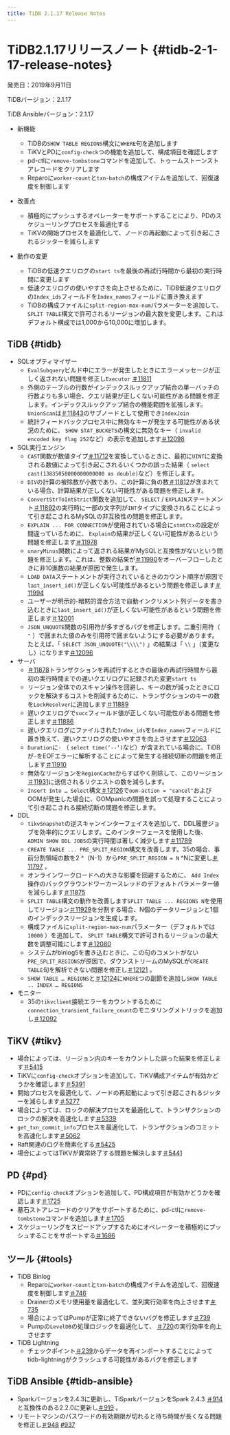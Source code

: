 ```yaml
---
title: TiDB 2.1.17 Release Notes
---
```


# TiDB2.1.17リリースノート {#tidb-2-1-17-release-notes}

発売日：2019年9月11日

TiDBバージョン：2.1.17

TiDB Ansibleバージョン：2.1.17

-   新機能
    -   TiDBの`SHOW TABLE REGIONS`構文に`WHERE`句を追加します
    -   TiKVとPDに`config-check`つの機能を追加して、構成項目を確認します
    -   pd-ctlに`remove-tombstone`コマンドを追加して、トゥームストーンストアレコードをクリアします
    -   Reparoに`worker-count`と`txn-batch`の構成アイテムを追加して、回復速度を制御します

-   改善点
    -   積極的にプッシュするオペレーターをサポートすることにより、PDのスケジューリングプロセスを最適化する
    -   TiKVの開始プロセスを最適化して、ノードの再起動によって引き起こされるジッターを減らします

-   動作の変更
    -   TiDBの低速クエリログの`start ts`を最後の再試行時間から最初の実行時間に変更します
    -   低速クエリログの使いやすさを向上させるために、TiDB低速クエリログの`Index_ids`フィールドを`Index_names`フィールドに置き換えます
    -   TiDBの構成ファイルに`split-region-max-num`パラメーターを追加して、 `SPLIT TABLE`構文で許可されるリージョンの最大数を変更します。これはデフォルト構成では1,000から10,000に増加します。

## TiDB {#tidb}

-   SQLオプティマイザー
    -   `EvalSubquery`ビルド中にエラーが発生したときにエラーメッセージが正しく返されない問題を修正し`Executor` [＃11811](https://github.com/pingcap/tidb/pull/11811)
    -   外側のテーブルの行数がインデックスルックアップ結合の単一バッチの行数よりも多い場合、クエリ結果が正しくない可能性がある問題を修正します。インデックスルックアップ結合の機能範囲を拡張します。 `UnionScan`は[＃11843](https://github.com/pingcap/tidb/pull/11843)のサブノードとして使用でき`IndexJoin`
    -   統計フィードバックプロセス中に無効なキーが発生する可能性がある状況のために、 `SHOW STAT_BUCKETS`の構文に無効なキー（ `invalid encoded key flag 252`など）の表示を追加します[＃12098](https://github.com/pingcap/tidb/pull/12098)
-   SQL実行エンジン
    -   `CAST`関数が数値タイプ[＃11712](https://github.com/pingcap/tidb/pull/11712)を変換しているときに、最初に`UINT`に変換される数値によって引き起こされるいくつかの誤った結果（ `select cast(13835058000000000000 as double)`など）を修正します。
    -   `DIV`の計算の被除数が小数であり、この計算に負の数[＃11812](https://github.com/pingcap/tidb/pull/11812)が含まれている場合、計算結果が正しくない可能性がある問題を修正します。
    -   `ConvertStrToIntStrict`関数を追加して、 `SELECT` / `EXPLAIN`ステートメント[＃11892](https://github.com/pingcap/tidb/pull/11892)の実行時に一部の文字列が`INT`タイプに変換されることによって引き起こされるMySQLの非互換性の問題を修正します。
    -   `EXPLAIN ... FOR CONNECTION`が使用されている場合に`stmtCtx`の設定が間違っているために、 `Explain`の結果が正しくない可能性があるという問題を修正します[＃11978](https://github.com/pingcap/tidb/pull/11978)
    -   `unaryMinus`関数によって返される結果がMySQLと互換性がないという問題を修正します。これは、整数の結果が[＃11990](https://github.com/pingcap/tidb/pull/11990)をオーバーフローしたときに非10進数の結果が原因で発生します。
    -   `LOAD DATA`ステートメントが実行されているときのカウント順序が原因で`last_insert_id()`が正しくない可能性があるという問題を修正します[＃11994](https://github.com/pingcap/tidb/pull/11994)
    -   ユーザーが明示的-暗黙的混合方法で自動インクリメント列データを書き込むときに`last_insert_id()`が正しくない可能性があるという問題を修正します[＃12001](https://github.com/pingcap/tidb/pull/12001)
    -   `JSON_UNQUOTE`関数の引用符が多すぎるバグを修正します。二重引用符（ `"` ）で囲まれた値のみを引用符で囲まないようにする必要があります。たとえば、「 `SELECT JSON_UNQUOTE("\\\\")` 」の結果は「 `\\` 」（変更なし）になります[＃12096](https://github.com/pingcap/tidb/pull/12096)
-   サーバ
    -   [＃11878](https://github.com/pingcap/tidb/pull/11878)トランザクションを再試行するときの最後の再試行時間から最初の実行時間までの遅いクエリログに記録された変更`start ts`
    -   リージョン全体でのスキャン操作を回避し、キーの数が減ったときにロックを解決するコストを削減するために、トランザクションのキーの数を`LockResolver`に追加します[＃11889](https://github.com/pingcap/tidb/pull/11889)
    -   遅いクエリログで`succ`フィールド値が正しくない可能性がある問題を修正します[＃11886](https://github.com/pingcap/tidb/pull/11886)
    -   遅いクエリログにファイルされた`Index_ids`を`Index_names`フィールドに置き換えて、遅いクエリログの使いやすさを向上させます[＃12063](https://github.com/pingcap/tidb/pull/12063)
    -   `Duration`に`-` （ `select time(‘--’)`など）が含まれている場合に、TiDBが`-`をEOFエラーに解析することによって発生する接続切断の問題を修正します[＃11910](https://github.com/pingcap/tidb/pull/11910)
    -   無効なリージョンを`RegionCache`からすばやく削除して、このリージョン[＃11931](https://github.com/pingcap/tidb/pull/11931)に送信されるリクエストの数を減らします。
    -   `Insert Into … Select`構文[＃12126](https://github.com/pingcap/tidb/pull/12126)で`oom-action = "cancel"`およびOOMが発生した場合に、OOMpanicの問題を誤って処理することによって引き起こされる接続切断の問題を修正します。
-   DDL
    -   `tikvSnapshot`の逆スキャンインターフェイスを追加して、DDL履歴ジョブを効率的にクエリします。このインターフェースを使用した後、 `ADMIN SHOW DDL JOBS`の実行時間は著しく減少します[＃11789](https://github.com/pingcap/tidb/pull/11789)
    -   `CREATE TABLE ... PRE_SPLIT_REGION`構文を改善します。35の場合、事前分割領域の数を2 ^（N-1）から`PRE_SPLIT_REGION = N` ^Nに変更し[＃11797](https://github.com/pingcap/tidb/pull/11797/files) 。
    -   オンラインワークロードへの大きな影響を回避するために、 `Add Index`操作のバックグラウンドワーカースレッドのデフォルトパラメーター値を減らします[＃11875](https://github.com/pingcap/tidb/pull/11875)
    -   `SPLIT TABLE`構文の動作を改善します`SPLIT TABLE ... REGIONS N`を使用してリージョン[＃11929](https://github.com/pingcap/tidb/pull/11929)を分割する場合、N個のデータリージョンと1個のインデックスリージョンを生成します。
    -   構成ファイルに`split-region-max-num`パラメーター（デフォルトでは`10000` ）を追加して、 `SPLIT TABLE`構文で許可されるリージョンの最大数を調整可能にします[＃12080](https://github.com/pingcap/tidb/pull/12080)
    -   システムがbinlog5を書き込むときに、この句のコメントがない`PRE_SPLIT_REGIONS`が原因で、ダウンストリームのMySQLが`CREATE TABLE`句を解析できない問題を修正し[＃12121](https://github.com/pingcap/tidb/pull/12121) 。
    -   `SHOW TABLE … REGIONS`と[＃12124](https://github.com/pingcap/tidb/pull/12124)に`WHERE`つの副節を追加し`SHOW TABLE .. INDEX … REGIONS`
-   モニター
    -   35の`tikvclient`接続エラーをカウントするために`connection_transient_failure_count`のモニタリングメトリックを追加し[＃12092](https://github.com/pingcap/tidb/pull/12092)

## TiKV {#tikv}

-   場合によっては、リージョン内のキーをカウントした誤った結果を修正します[＃5415](https://github.com/tikv/tikv/pull/5415)
-   TiKVに`config-check`オプションを追加して、TiKV構成アイテムが有効かどうかを確認します[＃5391](https://github.com/tikv/tikv/pull/5391)
-   開始プロセスを最適化して、ノードの再起動によって引き起こされるジッターを減らします[＃5277](https://github.com/tikv/tikv/pull/5277)
-   場合によっては、ロックの解決プロセスを最適化して、トランザクションのロックの解決を高速化します[＃5339](https://github.com/tikv/tikv/pull/5339)
-   `get_txn_commit_info`プロセスを最適化して、トランザクションのコミットを高速化します[＃5062](https://github.com/tikv/tikv/pull/5062)
-   Raft関連のログを簡素化する[＃5425](https://github.com/tikv/tikv/pull/5425)
-   場合によってはTiKVが異常終了する問題を解決します[＃5441](https://github.com/tikv/tikv/pull/5441)

## PD {#pd}

-   PDに`config-check`オプションを追加して、PD構成項目が有効かどうかを確認します[＃1725](https://github.com/pingcap/pd/pull/1725)
-   墓石ストアレコードのクリアをサポートするために、pd-ctlに`remove-tombstone`コマンドを追加します[＃1705](https://github.com/pingcap/pd/pull/1705)
-   スケジューリングをスピードアップするためにオペレーターを積極的にプッシュすることをサポートする[＃1686](https://github.com/pingcap/pd/pull/1686)

## ツール {#tools}

-   TiDB Binlog
    -   Reparoに`worker-count`と`txn-batch`の構成アイテムを追加して、回復速度を制御します[＃746](https://github.com/pingcap/tidb-binlog/pull/746)
    -   Drainerのメモリ使用量を最適化して、並列実行効率を向上させます[＃735](https://github.com/pingcap/tidb-binlog/pull/735)
    -   場合によってはPumpが正常に終了できないバグを修正します[＃739](https://github.com/pingcap/tidb-binlog/pull/739)
    -   Pumpの`LevelDB`の処理ロジックを最適化して、 [＃720](https://github.com/pingcap/tidb-binlog/pull/720)の実行効率を向上させます
-   TiDB Lightning
    -   チェックポイント[＃239](https://github.com/pingcap/tidb-lightning/pull/239)からデータを再インポートすることによってtidb-lightningがクラッシュする可能性があるバグを修正します

## TiDB Ansible {#tidb-ansible}

-   Sparkバージョンを2.4.3に更新し、TiSparkバージョンをSpark 2.4.3 [＃914](https://github.com/pingcap/tidb-ansible/pull/914)と互換性のある2.2.0に更新し[＃919](https://github.com/pingcap/tidb-ansible/pull/927) 。
-   リモートマシンのパスワードの有効期限が切れると待ち時間が長くなる問題を修正し[＃948](https://github.com/pingcap/tidb-ansible/pull/948) [#937](https://github.com/pingcap/tidb-ansible/pull/937)
